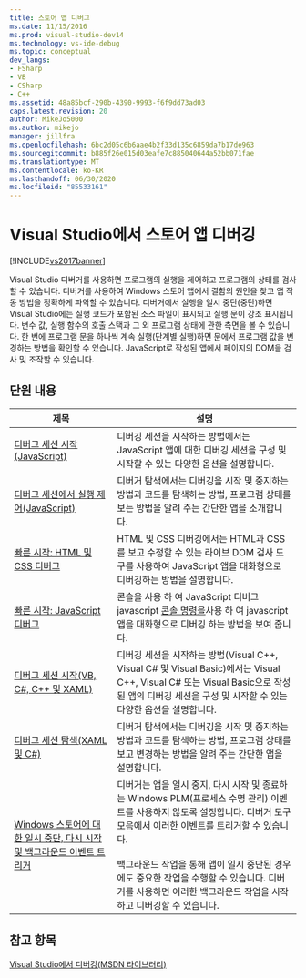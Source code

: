 ```yaml
---
title: 스토어 앱 디버그
ms.date: 11/15/2016
ms.prod: visual-studio-dev14
ms.technology: vs-ide-debug
ms.topic: conceptual
dev_langs:
- FSharp
- VB
- CSharp
- C++
ms.assetid: 48a85bcf-290b-4390-9993-f6f9dd73ad03
caps.latest.revision: 20
author: MikeJo5000
ms.author: mikejo
manager: jillfra
ms.openlocfilehash: 6bc2d05c6b6aae4b2f33d135c6859da7b17de963
ms.sourcegitcommit: b885f26e015d03eafe7c885040644a52bb071fae
ms.translationtype: MT
ms.contentlocale: ko-KR
ms.lasthandoff: 06/30/2020
ms.locfileid: "85533161"
---
```

# <a name="debug-store-apps-in-visual-studio"></a>Visual Studio에서 스토어 앱 디버깅
[!INCLUDE[vs2017banner](../includes/vs2017banner.md)]

Visual Studio 디버거를 사용하면 프로그램의 실행을 제어하고 프로그램의 상태를 검사할 수 있습니다. 디버거를 사용하여 Windows 스토어 앱에서 결함의 원인을 찾고 앱 작동 방법을 정확하게 파악할 수 있습니다. 디버거에서 실행을 일시 중단(중단)하면 Visual Studio에는 실행 코드가 포함된 소스 파일이 표시되고 실행 문이 강조 표시됩니다. 변수 값, 실행 함수의 호출 스택과 그 외 프로그램 상태에 관한 측면을 볼 수 있습니다. 한 번에 프로그램 문을 하나씩 계속 실행(단계별 실행)하면 문에서 프로그램 값을 변경하는 방법을 확인할 수 있습니다. JavaScript로 작성된 앱에서 페이지의 DOM을 검사 및 조작할 수 있습니다.

## <a name="in-this-section"></a>단원 내용

|제목|설명|
|-|-|
|[디버그 세션 시작(JavaScript)](../debugger/start-a-debugging-session-for-store-apps-in-visual-studio-javascript.md)|디버깅 세션을 시작하는 방법에서는 JavaScript 앱에 대한 디버깅 세션을 구성 및 시작할 수 있는 다양한 옵션을 설명합니다.|
|[디버그 세션에서 실행 제어(JavaScript)](../debugger/control-execution-of-a-store-app-in-a-visual-studio-debug-session-for-windows-store-apps-javascript.md)|디버거 탐색에서는 디버깅을 시작 및 중지하는 방법과 코드를 탐색하는 방법, 프로그램 상태를 보는 방법을 알려 주는 간단한 앱을 소개합니다.|
|[빠른 시작: HTML 및 CSS 디버그](../debugger/quickstart-debug-html-and-css.md)|HTML 및 CSS 디버깅에서는 HTML과 CSS를 보고 수정할 수 있는 라이브 DOM 검사 도구를 사용하여 JavaScript 앱을 대화형으로 디버깅하는 방법을 설명합니다.|
|[빠른 시작: JavaScript 디버그](../debugger/quickstart-debug-javascript-using-the-console.md)|콘솔을 사용 하 여 JavaScript 디버그 javascript [콘솔 명령을](../debugger/javascript-console-commands.md)사용 하 여 javascript 앱을 대화형으로 디버깅 하는 방법을 보여 줍니다.|
|[디버그 세션 시작(VB, C#, C++ 및 XAML)](../debugger/start-a-debugging-session-for-a-store-app-in-visual-studio-vb-csharp-cpp-and-xaml.md)|디버깅 세션을 시작하는 방법(Visual C++, Visual C# 및 Visual Basic)에서는 Visual C++, Visual C# 또는 Visual Basic으로 작성된 앱의 디버깅 세션을 구성 및 시작할 수 있는 다양한 옵션을 설명합니다.|
|[디버그 세션 탐색(XAML 및 C#)](../debugger/navigate-a-debugging-session-in-visual-studio-xaml-and-csharp.md)|디버거 탐색에서는 디버깅을 시작 및 중지하는 방법과 코드를 탐색하는 방법, 프로그램 상태를 보고 변경하는 방법을 알려 주는 간단한 앱을 설명합니다.|
|[Windows 스토어에 대한 일시 중단, 다시 시작 및 백그라운드 이벤트 트리거](../debugger/how-to-trigger-suspend-resume-and-background-events-for-windows-store-apps-in-visual-studio.md)|디버거는 앱을 일시 중지, 다시 시작 및 종료하는 Windows PLM(프로세스 수명 관리) 이벤트를 사용하지 않도록 설정합니다. 디버거 도구 모음에서 이러한 이벤트를 트리거할 수 있습니다.<br /><br /> 백그라운드 작업을 통해 앱이 일시 중단된 경우에도 중요한 작업을 수행할 수 있습니다. 디버거를 사용하면 이러한 백그라운드 작업을 시작하고 디버깅할 수 있습니다.|

## <a name="see-also"></a>참고 항목
 [Visual Studio에서 디버깅(MSDN 라이브러리)](https://msdn.microsoft.com/library/sc65sadd(VS.110).aspx)
